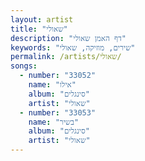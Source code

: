 ```yaml
---
layout: artist
title: "שאולי"
description: "דף האמן שאולי"
keywords: "שירים, מוזיקה, שאולי"
permalink: /artists/שאולי/
songs:
  - number: "33052"
    name: "אילו"
    album: "סינגלים"
    artist: "שאולי"
  - number: "33053"
    name: "בשיר"
    album: "סינגלים"
    artist: "שאולי"
---
```

